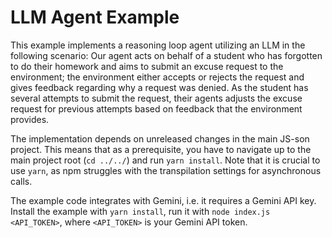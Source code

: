 # LLM Agent Example
This example implements a reasoning loop agent utilizing an LLM in the following scenario:
Our agent acts on behalf of a student who has forgotten to do their homework and aims to submit an
excuse request to the environment; the environment either accepts or rejects the request and gives
feedback regarding why a request was denied. As the student has several attempts to submit the
request, their agents adjusts the excuse request for previous attempts based on feedback that the
environment provides.

The implementation depends on unreleased changes in the main JS-son project. This means that as a
prerequisite, you have to navigate up to the main project root (`cd ../../`) and run `yarn install`.
Note that it is crucial to use `yarn`, as npm struggles with the transpilation settings for
asynchronous calls.

The example code integrates with Gemini, i.e. it requires a Gemini API key.
Install the example with `yarn install`, run it with `node index.js <API_TOKEN>`, where `<API_TOKEN>`
is your Gemini API token.
